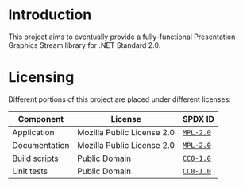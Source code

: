﻿<!--
    SPDX-FileCopyrightText: 2022 William Swartzendruber <wswartzendruber@gmail.com>

    SPDX-License-Identifier: MPL-2.0
-->

# Introduction

This project aims to eventually provide a fully-functional Presentation Graphics Stream library
for .NET Standard 2.0.

# Licensing

Different portions of this project are placed under different licenses:

| Component     | License                    | SPDX ID                           |
|---------------|----------------------------|-----------------------------------|
| Application   | Mozilla Public License 2.0 | [`MPL-2.0`](LICENSES/MPL-2.0.txt) |
| Documentation | Mozilla Public License 2.0 | [`MPL-2.0`](LICENSES/MPL-2.0.txt) |
| Build scripts | Public Domain              | [`CC0-1.0`](LICENSES/CC0-1.0.txt) |
| Unit tests    | Public Domain              | [`CC0-1.0`](LICENSES/CC0-1.0.txt) |

